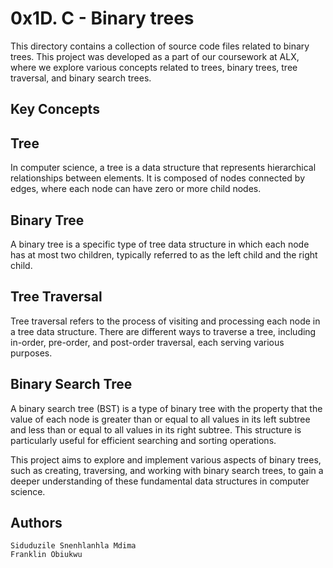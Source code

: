 # 0x1D. C - Binary trees 

This directory contains a collection of source code files related to binary trees. This project was developed as a part of our coursework at ALX, where we explore various concepts related to trees, binary trees, tree traversal, and binary search trees.

## Key Concepts

## Tree

In computer science, a tree is a data structure that represents hierarchical relationships between elements. It is composed of nodes connected by edges, where each node can have zero or more child nodes.

## Binary Tree

A binary tree is a specific type of tree data structure in which each node has at most two children, typically referred to as the left child and the right child.

## Tree Traversal

Tree traversal refers to the process of visiting and processing each node in a tree data structure. There are different ways to traverse a tree, including in-order, pre-order, and post-order traversal, each serving various purposes.

## Binary Search Tree

A binary search tree (BST) is a type of binary tree with the property that the value of each node is greater than or equal to all values in its left subtree and less than or equal to all values in its right subtree. This structure is particularly useful for efficient searching and sorting operations.

This project aims to explore and implement various aspects of binary trees, such as creating, traversing, and working with binary search trees, to gain a deeper understanding of these fundamental data structures in computer science.

## Authors
    Siduduzile Snenhlanhla Mdima
    Franklin Obiukwu